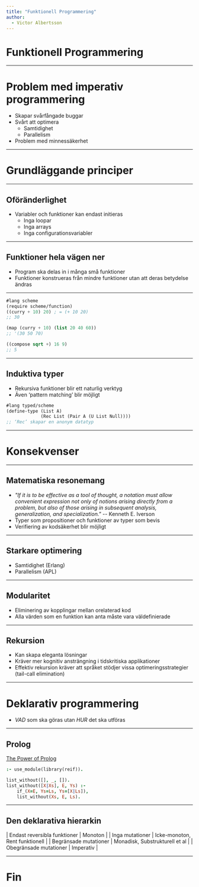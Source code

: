 ```yaml
---
title: "Funktionell Programmering"
author:
  - Victor Albertsson
---
```


# Funktionell Programmering

---

# Problem med imperativ programmering

- Skapar svårfångade buggar
- Svårt att optimera
   - Samtidighet
   - Parallelism
- Problem med minnessäkerhet

---

# Grundläggande principer

---

## Oföränderlighet

- Variabler och funktioner kan endast initieras
  - Inga loopar
  - Inga arrays
  - Inga configurationsvariabler

---

## Funktioner hela vägen ner

- Program ska delas in i många små funktioner
- Funktioner konstrueras från mindre funktioner utan att deras betydelse ändras

---

```scheme
#lang scheme
(require scheme/function)
((curry + 10) 20) ; = (+ 10 20)
;; 30

(map (curry + 10) (list 20 40 60))
;; '(30 50 70)

((compose sqrt +) 16 9)
;; 5
```

---

## Induktiva typer

- Rekursiva funktioner blir ett naturlig verktyg
- Även ‘pattern matching’ blir möjligt

```scheme
#lang typed/scheme
(define-type (List A) 
             (Rec List (Pair A (U List Null))))
;; ‘Rec’ skapar en anonym datatyp
```

---

# Konsekvenser

---

## Matematiska resonemang

- *"If it is to be effective as a tool of thought, a notation must allow convenient expression not only of notions arising directly from a problem, but also of those arising in subsequent analysis, generalization, and specialization."* -- Kenneth E. Iverson
- Typer som propositioner och funktioner av typer som bevis
- Verifiering av kodsäkerhet blir möjligt

---

## Starkare optimering

- Samtidighet (Erlang)
- Parallelism (APL)

---

## Modularitet

- Eliminering av kopplingar mellan orelaterad kod
- Alla värden som en funktion kan anta måste vara väldefinierade

---

## Rekursion

- Kan skapa eleganta lösningar
- Kräver mer kognitiv ansträngning i tidskritiska applikationer
- Effektiv rekursion kräver att språket stödjer vissa optimeringsstrategier (tail-call elimination)

---

# Deklarativ programmering

- *VAD* som ska göras utan *HUR* det ska utföras

---

## Prolog 

[The Power of Prolog](https://www.youtube.com/channel/UCFFeNyzCEQDS4KCecugmotg)

```prolog
:- use_module(library(reif)).

list_without([], _, []).
list_without([X|Xs], E, Ys) :-
    if_(X=E, Ys=Ls, Ys=[X|Ls]),
    list_without(Xs, E, Ls).
```

---

## Den deklarativa hierarkin

| Endast reversibla funktioner | Monoton                           |
| Inga mutationer              | Icke-monoton, Rent funktionell    |
| Begränsade mutationer        | Monadisk, Substrukturell et al    |
| Obegränsade mutationer       | Imperativ                         |

---

# Fin

